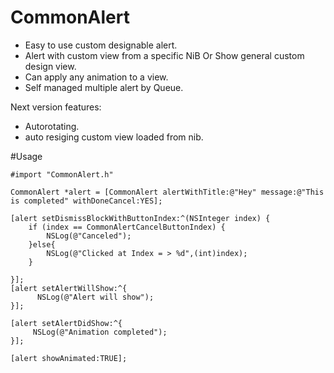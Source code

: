 # CommonAlert

* Easy to use custom designable alert.
* Alert with custom view from a specific NiB Or Show general custom design view.
* Can apply any animation to a view.
* Self managed multiple alert by Queue.


Next version features:
* Autorotating.
* auto resiging custom view loaded from nib.

#Usage
```
#import "CommonAlert.h"

CommonAlert *alert = [CommonAlert alertWithTitle:@"Hey" message:@"This is completed" withDoneCancel:YES];

[alert setDismissBlockWithButtonIndex:^(NSInteger index) {
    if (index == CommonAlertCancelButtonIndex) {
        NSLog(@"Canceled");
    }else{
        NSLog(@"Clicked at Index = > %d",(int)index);
    }

}];
[alert setAlertWillShow:^{
      NSLog(@"Alert will show");
}];

[alert setAlertDidShow:^{
     NSLog(@"Animation completed");
}];

[alert showAnimated:TRUE];

```
